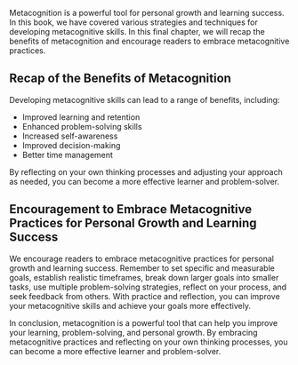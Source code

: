 
Metacognition is a powerful tool for personal growth and learning success. In this book, we have covered various strategies and techniques for developing metacognitive skills. In this final chapter, we will recap the benefits of metacognition and encourage readers to embrace metacognitive practices.

Recap of the Benefits of Metacognition
--------------------------------------

Developing metacognitive skills can lead to a range of benefits, including:

* Improved learning and retention
* Enhanced problem-solving skills
* Increased self-awareness
* Improved decision-making
* Better time management

By reflecting on your own thinking processes and adjusting your approach as needed, you can become a more effective learner and problem-solver.

Encouragement to Embrace Metacognitive Practices for Personal Growth and Learning Success
-----------------------------------------------------------------------------------------

We encourage readers to embrace metacognitive practices for personal growth and learning success. Remember to set specific and measurable goals, establish realistic timeframes, break down larger goals into smaller tasks, use multiple problem-solving strategies, reflect on your process, and seek feedback from others. With practice and reflection, you can improve your metacognitive skills and achieve your goals more effectively.

In conclusion, metacognition is a powerful tool that can help you improve your learning, problem-solving, and personal growth. By embracing metacognitive practices and reflecting on your own thinking processes, you can become a more effective learner and problem-solver.